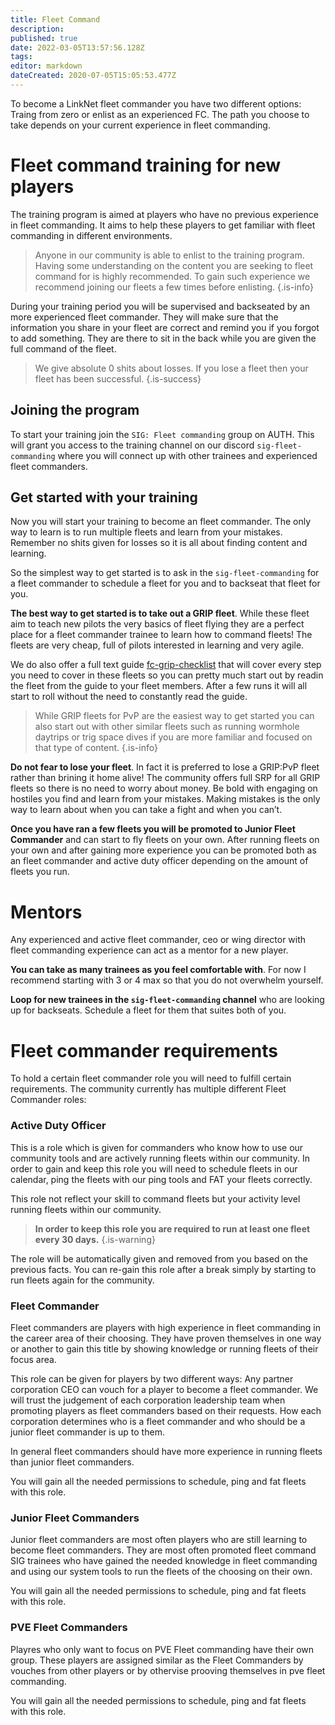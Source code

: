 ```yaml
---
title: Fleet Command
description: 
published: true
date: 2022-03-05T13:57:56.128Z
tags: 
editor: markdown
dateCreated: 2020-07-05T15:05:53.477Z
---
```


To become a LinkNet fleet commander you have two different options: Traing from zero or enlist as an experienced FC. The path you choose to take depends on your current experience in fleet commanding.

# Fleet command training for new players
The training program is aimed at players who have no previous experience in fleet commanding. It aims to help these players to get familiar with fleet commanding in different environments.

> Anyone in our community is able to enlist to the training program. Having some understanding on the content you are seeking to fleet command for is highly recommended. To gain such experience we recommend joining our fleets a few times before enlisting.
{.is-info}

During your training period you will be supervised and backseated by an more experienced fleet commander. They will make sure that the information you share in your fleet are correct and remind you if you forgot to add something. They are there to sit in the back while you are given the full command of the fleet.

> We give absolute 0 shits about losses. If you lose a fleet then your fleet has been successful.
{.is-success}

## Joining the program

To start your training join the `SIG: Fleet commanding` group on AUTH. This will grant you access to the training channel on our discord `sig-fleet-commanding` where you will connect up with other trainees and experienced fleet commanders.

## Get started with your training

Now you will start your training to become an fleet commander. The only way to learn is to run multiple fleets and learn from your mistakes. Remember no shits given for losses so it is all about finding content and learning.

So the simplest way to get started is to ask in the `sig-fleet-commanding` for a fleet commander to schedule a fleet for you and to backseat that fleet for you. 

**The best way to get started is to take out a GRIP fleet**. While these fleet aim to teach new pilots the very basics of fleet flying they are a perfect place for a fleet commander trainee to learn how to command fleets! The fleets are very cheap, full of pilots interested in learning and very agile. 

We do also offer a full text guide [fc-grip-checklist](/groups-and-roles/fc-mqp-checklist) that will cover every step you need to cover in these fleets so you can pretty much start out by readin the fleet from the guide to your fleet members. After a few runs it will all start to roll without the need to constantly read the guide.

> While GRIP fleets for PvP are the easiest way to get started you can also start out with other similar fleets such as running wormhole daytrips or trig space dives if you are more familiar and focused on that type of content.
{.is-info}

**Do not fear to lose your fleet**. In fact it is preferred to lose a GRIP:PvP fleet rather than brining it home alive! The community offers full SRP for all GRIP fleets so there is no need to worry about money. Be bold with engaging on hostiles you find and learn from your mistakes. Making mistakes is the only way to learn about when you can take a fight and when you can’t.

**Once you have ran a few fleets you will be promoted to Junior Fleet Commander** and can start to fly fleets on your own. After running fleets on your own and after gaining more experience you can be promoted both as an fleet commander and active duty officer depending on the amount of fleets you run.

# Mentors

Any experienced and active fleet commander, ceo or wing director with fleet commanding experience can act as a mentor for a new player.

**You can take as many trainees as you feel comfortable with**. For now I recommend starting with 3 or 4 max so that you do not overwhelm yourself.

**Loop for new trainees in the `sig-fleet-commanding` channel** who are looking up for backseats. Schedule a fleet for them that suites both of you.

# Fleet commander requirements
To hold a certain fleet commander role you will need to fulfill certain requirements. The community currently has multiple different Fleet Commander roles:

### Active Duty Officer
This is a role which is given for commanders who know how to use our community tools and are actively running fleets within our community. In order to gain and keep this role you will need to schedule fleets in our calendar, ping the fleets with our ping tools and FAT your fleets correctly.

This role not reflect your skill to command fleets but your activity level running fleets within our community.

> **In order to keep this role you are required to run at least one fleet every 30 days.**
{.is-warning}

The role will be automatically given and removed from you based on the previous facts. You can re-gain this role after a break simply by starting to run fleets again for the community.

### Fleet Commander
Fleet commanders are players with high experience in fleet commanding in the career area of their choosing. They have proven themselves in one way or another to gain this title by showing knowledge or running fleets of their focus area.

This role can be given for players by two different ways: Any partner corporation CEO can vouch for a player to become a fleet commander. We will trust the judgement of each corporation leadership team when promoting players as fleet commanders based on their requests. How each corporation determines who is a fleet commander and who should be a junior fleet commander is up to them.

In general fleet commanders should have more experience in running fleets than junior fleet commanders.

You will gain all the needed permissions to schedule, ping and fat fleets with this role.

### Junior Fleet Commanders
Junior fleet commanders are most often players who are still learning to become fleet commanders. They are most often promoted fleet command SIG trainees who have gained the needed knowledge in fleet commanding and using our system tools to run the fleets of the choosing on their own.

You will gain all the needed permissions to schedule, ping and fat fleets with this role.

### PVE Fleet Commanders
Playres who only want to focus on PVE Fleet commanding have their own group. These players are assigned similar as the Fleet Commanders by vouches from other players or by othervise prooving themselves in pve fleet commanding.

You will gain all the needed permissions to schedule, ping and fat fleets with this role.
